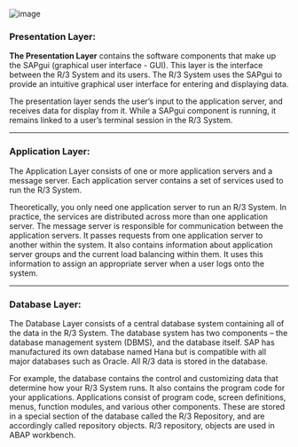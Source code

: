   ![image](https://user-images.githubusercontent.com/43572616/169944382-17d31c54-9b1b-4024-94df-ffe4c032ad19.png)

### Presentation Layer:
**The Presentation Layer** contains the software components that make up the SAPgui (graphical user interface - GUI). This layer is the interface between the R/3 System and its users. The R/3 System uses the SAPgui to provide an intuitive graphical user interface for entering and displaying data.

The presentation layer sends the user’s input to the application server, and receives data for display from it. While a SAPgui component is running, it remains linked to a user’s terminal session in the R/3 System.
****************

### Application Layer:
The Application Layer consists of one or more application servers and a message server. Each application server contains a set of services used to run the R/3 System. 

Theoretically, you only need one application server to run an R/3 System. In practice, the services are distributed across more than one application server. The message server is responsible for communication between the application servers. It passes requests from one application server to another within the system. It also contains information about application server groups and the current load balancing within them. It uses this information to assign an appropriate server when a user logs onto the system.
*********************

### Database Layer:
The Database Layer consists of a central database system containing all of the data in the R/3 System. The database system has two components – the database management system (DBMS), and the database itself. SAP has manufactured its own database named Hana but is compatible with all major databases such as Oracle. All R/3 data is stored in the database. 

For example, the database contains the control and customizing data that determine how your R/3 System runs. It also contains the program code for your applications. Applications consist of program code, screen definitions, menus, function modules, and various other components. These are stored in a special section of the database called the R/3 Repository, and are accordingly called repository objects. R/3 repository, objects are used in ABAP workbench.
